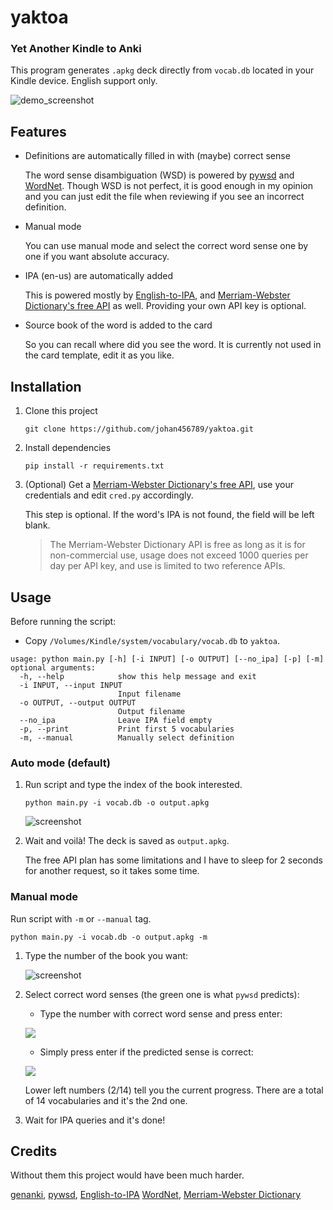 # yaktoa
### Yet Another Kindle to Anki 

This program generates `.apkg` deck directly from `vocab.db` located in your Kindle device. English support only.

![demo_screenshot](https://i.imgur.com/ZzWgKVN.jpg)

## Features
- Definitions are automatically filled in with (maybe) correct sense

  The word sense disambiguation (WSD) is powered by [pywsd](https://github.com/alvations/pywsd) and [WordNet](https://wordnet.princeton.edu/).
  Though WSD is not perfect, it is good enough in my opinion and you can just edit the file when reviewing if you see an incorrect definition.

- Manual mode

  You can use manual mode and select the correct word sense one by one if you want absolute accuracy.

- IPA (en-us) are automatically added

  This is powered mostly by [English-to-IPA](https://github.com/mphilli/English-to-IPA), and [Merriam-Webster Dictionary's free API](https://dictionaryapi.com/) as well. Providing your own API key is optional.

- Source book of the word is added to the card

  So you can recall where did you see the word. It is currently not used in the card template, edit it as you like.

## Installation

1. Clone this project

    ```
    git clone https://github.com/johan456789/yaktoa.git
    ```
    
2. Install dependencies

    ````
    pip install -r requirements.txt
    ````

3. (Optional) Get a [Merriam-Webster Dictionary's free API](https://dictionaryapi.com/), use your credentials and edit `cred.py` accordingly.

    This step is optional. If the word's IPA is not found, the field will be left blank.
   
    > The Merriam-Webster Dictionary API is free as long as it is for non-commercial use, usage does not exceed 1000 queries per day per API key, and use is limited to two reference APIs.


## Usage

Before running the script:

- Copy `/Volumes/Kindle/system/vocabulary/vocab.db` to `yaktoa`.

```
usage: python main.py [-h] [-i INPUT] [-o OUTPUT] [--no_ipa] [-p] [-m]
optional arguments:
  -h, --help            show this help message and exit
  -i INPUT, --input INPUT
                        Input filename
  -o OUTPUT, --output OUTPUT
                        Output filename
  --no_ipa              Leave IPA field empty
  -p, --print           Print first 5 vocabularies
  -m, --manual          Manually select definition
```

### Auto mode (default)

1. Run script and type the index of the book interested.

    ```
    python main.py -i vocab.db -o output.apkg
    ```

    ![screenshot](https://i.imgur.com/b24cDMk.jpg)

2. Wait and voilà! The deck is saved as `output.apkg`.

    The free API plan has some limitations and I have to sleep for 2 seconds for another request, so it takes some time.

### Manual mode

Run script with `-m` or `--manual` tag.

```
python main.py -i vocab.db -o output.apkg -m
```

1. Type the number of the book you want:

    ![screenshot](https://i.imgur.com/b24cDMk.jpg)

2. Select correct word senses (the green one is what `pywsd` predicts):

    - Type the number with correct word sense and press enter:

    ![](https://i.imgur.com/iZcBQ1c.jpg)

    - Simply press enter if the predicted sense is correct:

    ![](https://i.imgur.com/6HpMYhc.jpg)
  
    Lower left numbers (2/14) tell you the current progress. There are a total of 14 vocabularies and it's the 2nd one.

3. Wait for IPA queries and it's done!

## Credits

Without them this project would have been much harder.

[genanki](https://github.com/kerrickstaley/genanki), [pywsd](https://github.com/alvations/pywsd), [English-to-IPA](https://github.com/mphilli/English-to-IPA)
[WordNet](https://wordnet.princeton.edu/), [Merriam-Webster Dictionary](https://dictionaryapi.com/)
